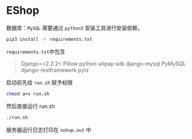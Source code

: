 # EShop

数据库：`MySQL`
需要通过 `python3` 安装工具进行安装依赖，

```sh
pip3 install -r requirements.txt
```
`requirements.txt`中包含
>Django==2.2.2<
Pillow
python-alipay-sdk
django-mysql
PyMySQL
django-restframework
pytz

启动前先给 `run.sh` 赋予权限</p>
```sh
chmod a+x run.sh
```
然后直接运行 run.sh 
```sh
./run.sh
```
服务器运行日志打印在 `nohup.out` 中
